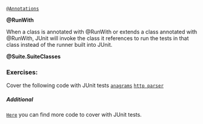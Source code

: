 
[`@Annotations`](https://github.com/kotelisk/junit-course/blob/master/anotations.md)

**@RunWith**

When a class is annotated with @RunWith or extends a class annotated with @RunWith, JUnit will invoke the class it references to run the tests in that class instead of the runner built into JUnit.


**@Suite.SuiteClasses**

### Exercises:
Cover the following code with JUnit tests
[`anagrams`](http://www.java2s.com/Code/Java/Collections-Data-Structure/Anagrams.htm)
[`http parser`](http://www.java2s.com/Code/Java/Network-Protocol/HttpParser.htm)

##### Additional
[`Here`](http://www.java2s.com/Code/Java/) you can find more code to cover with JUnit tests.

